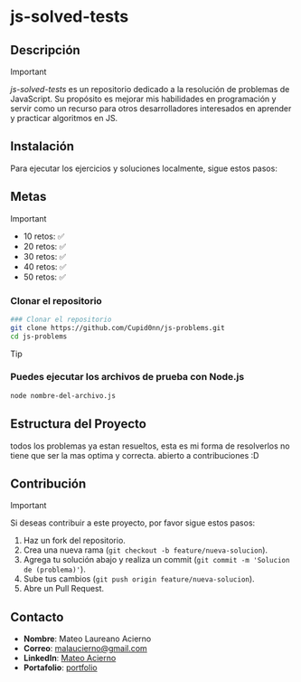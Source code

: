 # js-solved-tests

## Descripción

>[!IMPORTANT]
_js-solved-tests_ es un repositorio dedicado a la resolución de problemas de JavaScript. Su propósito es mejorar mis habilidades en programación y servir como un recurso para otros desarrolladores interesados en aprender y practicar algoritmos en JS.

## Instalación

Para ejecutar los ejercicios y soluciones localmente, sigue estos pasos:

## Metas 
>[!IMPORTANT]
- 10 retos: ✅
- 20 retos: ✅
- 30 retos: ✅
- 40 retos: ✅
- 50 retos: ✅

### Clonar el repositorio

```bash
### Clonar el repositorio
git clone https://github.com/Cupid0nn/js-problems.git
cd js-problems

```

>[!TIP]
### Puedes ejecutar los archivos de prueba con Node.js

```bash
node nombre-del-archivo.js
```

## Estructura del Proyecto

todos los problemas ya estan resueltos, esta es mi forma de resolverlos no tiene que ser la mas optima y correcta. abierto a contribuciones :D

## Contribución

>[!IMPORTANT]
Si deseas contribuir a este proyecto, por favor sigue estos pasos:

1. Haz un fork del repositorio.
2. Crea una nueva rama (`git checkout -b feature/nueva-solucion`).
3. Agrega tu solución abajo  y realiza un commit (`git commit -m 'Solucion de (problema)'`).
4. Sube tus cambios (`git push origin feature/nueva-solucion`).
5. Abre un Pull Request.

## Contacto

- **Nombre**: Mateo Laureano Acierno
- **Correo**: malaucierno@gmail.com
- **LinkedIn**: [Mateo Acierno](https://www.linkedin.com/in/mateo-acierno/)
- **Portafolio**: [portfolio](https://portfolio-rust-eight-62.vercel.app)
